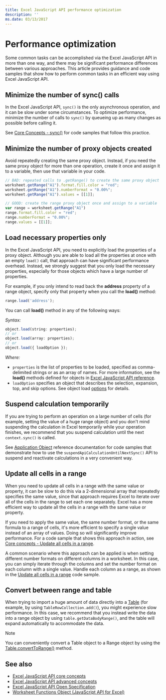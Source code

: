 ```yaml
---
title: Excel JavaScript API performance optimization
description: ''
ms.date: 03/13/2017
---
```


# Performance optimization

Some common tasks can be accomplished via the Excel JavaScript API in more than one way, and there may be significant performance differences between various approaches. This article provides guidance and code samples that show how to perform common tasks in an efficient way using Excel JavaScript API.

## Minimize the number of sync() calls

In the Excel JavaScript API, ```sync()``` is the only asynchronous operation, and it can be slow under some circumstances. To optimize performance, minimize the number of calls to ```sync()``` by queueing up as many changes as possible before calling it.

See [Core Concepts - sync()](excel-add-ins-core-concepts.md#sync) for code samples that follow this practice.

## Minimize the number of proxy objects created

Avoid repeatedly creating the same proxy object. Instead, if you need the same proxy object for more than one operation, create it once and assign it to a variable, then use that variable in your code.

```javascript
// BAD: repeated calls to .getRange() to create the same proxy object
worksheet.getRange("A1").format.fill.color = "red";
worksheet.getRange("A1").numberFormat = "0.00%";
worksheet.getRange("A1").values = [[1]];

// GOOD: create the range proxy object once and assign to a variable
var range = worksheet.getRange("A1")
range.format.fill.color = "red";
range.numberFormat = "0.00%";
range.values = [[1]];
```

## Load necessary properties only

In the Excel JavaScript API, you need to explicitly load the properties of a proxy object. Although you are able to load all the properties at once with an empty ```load()``` call, that approach can have significant performance overhead. Instead, we strongly suggest that you only load the necessary properties, especially for those objects which have a large number of properties.

For example, if you only intend to read back the **address** property of a range object, specify only that property when you call the **load()** method:
 
```js
range.load('address');
```
 
You can call **load()** method in any of the following ways:
 
_Syntax:_
 
```js
object.load(string: properties);
// or
object.load(array: properties);
// or
object.load({ loadOption });
```
 
_Where:_
 
* `properties` is the list of properties to be loaded, specified as comma-delimited strings or as an array of names. For more information, see the **load()** methods defined for objects in [Excel JavaScript API reference](https://dev.office.com/reference/add-ins/excel/excel-add-ins-reference-overview).
* `loadOption` specifies an object that describes the selection, expansion, top, and skip options. See object load [options](https://dev.office.com/reference/add-ins/excel/loadoption) for details.

## Suspend calculation temporarily

If you are trying to perform an operation on a large number of cells (for example, setting the value of a huge range object) and you don't mind suspending the calculation in Excel temporarily while your operation finishes, we recommend that you suspend calculation until the next ```context.sync()``` is called.

See [Application Object](https://dev.office.com/reference/add-ins/excel/application) reference documentation for code samples that demonstrate how to use the ```suspendApiCalculationUntilNextSync()``` API to suspend and reactivate calculations in a very convenient way.

## Update all cells in a range 

When you need to update all cells in a range with the same value or property, it can be slow to do this via a 2-dimensional array that repeatedly specifies the same value, since that approach requires Excel to iterate over all of the cells in the range to set each one separately. Excel has a more efficient way to update all the cells in a range with the same value or property.

If you need to apply the same value, the same number format, or the same formula to a range of cells, it's more efficient to specify a single value instead of an array of values. Doing so will significantly improve performance. For a code sample that shows this approach in action, see [Core concepts - Update all cells in a range](excel-add-ins-core-concepts.md#update-all-cells-in-a-range).

A common scenario where this approach can be applied is when setting different number formats on different columns in a worksheet. In this case, you can simply iterate through the columns and set the number format on each column with a single value. Handle each column as a range, as shown in the [Update all cells in a range](excel-add-ins-core-concepts.md#update-all-cells-in-a-range) code sample.

## Convert between range and table

When trying to import a huge amount of data directly into a [Table](https://dev.office.com/reference/add-ins/excel/table) (for example, by using `TableRowCollection.add()`), you might experience slow performance. In this case, we recommend that you instead write the data into a range object by using `table.getDataBodyRange()`, and the table will expand automatically to accommodate the data.

> [!NOTE]
> You can conveniently convert a Table object to a Range object by using the [Table.convertToRange()](https://dev.office.com/reference/add-ins/excel/table#converttorange) method.

## See also

- [Excel JavaScript API core concepts](excel-add-ins-core-concepts.md)
- [Excel JavaScript API advanced concepts](excel-add-ins-advanced-concepts.md)
- [Excel JavaScript API Open Specification](https://github.com/OfficeDev/office-js-docs/tree/ExcelJs_OpenSpec)
- [Worksheet Functions Object (JavaScript API for Excel)](https://dev.office.com/reference/add-ins/excel/functions)
